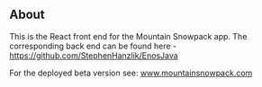 ## About
This is the React front end for the Mountain Snowpack app.  The corresponding back end can be found here - https://github.com/StephenHanzlik/EnosJava

For the deployed beta version see: www.mountainsnowpack.com
